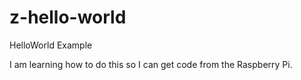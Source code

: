 # z-hello-world
HelloWorld Example

I am learning how to do this so I can get code from the Raspberry Pi.
